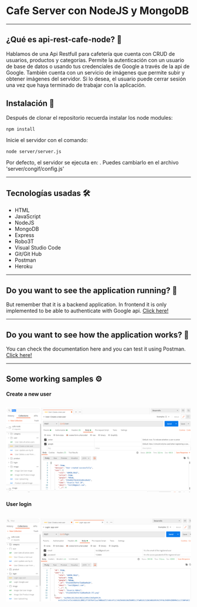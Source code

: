 
# Cafe Server con NodeJS y MongoDB
---
## ¿Qué es api-rest-cafe-node? 🤔

Hablamos de una Api Restfull para cafetería que cuenta con CRUD de usuarios, productos y categorías. Permite la autenticación con un usuario de base de datos o usando tus credenciales de Google a través de la api de Google. También cuenta con un servicio de imágenes que permite subir y obtener imágenes del servidor.
Si lo desea, el usuario puede cerrar sesión una vez que haya terminado de trabajar con la aplicación.

## Instalación 🔧

Después de clonar el repositorio recuerda instalar los node modules:
```
npm install
```
Inicie el servidor con el comando:
```
node server/server.js
```
Por defecto, el servidor se ejecuta en: [](http://localhost:3000/).
Puedes cambiarlo en el archivo 'server/congif/config.js' 

---
## Tecnologías usadas 🛠️
- HTML
- JavaScript
- NodeJS
- MongoDB
- Express
- Robo3T
- Visual Studio Code
- Git/Git Hub
- Postman
- Heroku
---
## Do you want to see the application running? 🚀

But remember that it is a backend application. In frontend it is only implemented to be able to authenticate with Google api.
 [Click here!](https://arcane-hamlet-70748.herokuapp.com/)

---
## Do you want to see how the application works? 📖
You can check the documentation here and you can test it using Postman.
[Click here!](https://documenter.getpostman.com/view/13054206/TVeqe7eN)

---
## Some working samples ⚙️
#### Create a new user

![](server/assets/Ejemplo_uso_cafe_node.png)
---

#### User login

![](server/assets/login.png)
---

